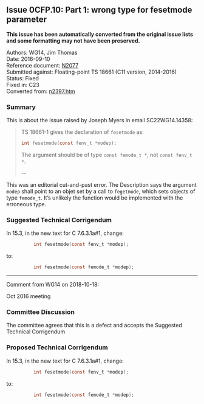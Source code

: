 ## Issue 0CFP.10: Part 1: wrong type for **fesetmode** parameter

**This issue has been automatically converted from the original issue lists and some formatting may not have been preserved.**

Authors: WG14, Jim Thomas  
Date: 2016-09-10  
Reference document: [N2077](https://www.open-std.org/jtc1/sc22/wg14/www/docs/n2077.pdf)  
Submitted against: Floating-point TS 18661 (C11 version, 2014-2016)  
Status: Fixed  
Fixed in: C23  
Converted from: [n2397.htm](https://www.open-std.org/jtc1/sc22/wg14/www/docs/n2397.htm)

### Summary

This is about the issue raised by Joseph Myers in email SC22WG14.14358:

> TS 18661-1 gives the declaration of `fesetmode` as:
>
> ```c
> int fesetmode(const fenv_t *modep);
> ```
>
> The argument should be of type `const femode_t *`, not `const fenv_t *`.
>
> \--

This was an editorial cut-and-past error. The Description says the argument
`modep` shall point to an objet set by a call to `fegetmode`, which sets objects
of type `femode_t`. It’s unlikely the function would be implemented with the
erroneous type.

### Suggested Technical Corrigendum

In 15.3, in the new text for C 7.6.3.1a#1, change:

```c
          int fesetmode(const fenv_t *modep);
```

to:

```c
          int fesetmode(const femode_t *modep);
```

---

Comment from WG14 on 2018-10-18:

Oct 2016 meeting

### Committee Discussion

The committee agrees that this is a defect and accepts the Suggested Technical
Corrigendum

### Proposed Technical Corrigendum

In 15.3, in the new text for C 7.6.3.1a#1, change:

```c
          int fesetmode(const fenv_t *modep);
```

to:

```c
          int fesetmode(const femode_t *modep);
```
